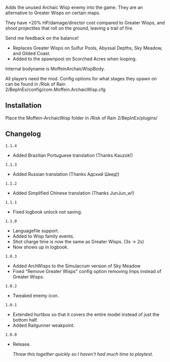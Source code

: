 Adds the unused Archaic Wisp enemy into the game. They are an alternative to Greater Wisps on certain maps.

They have +20% HP/damage/director cost compared to Greater Wisps, and shoot projectiles that roll on the ground, leaving a trail of fire.

Send me feedback on the balance!

- Replaces Greater Wisps on Sulfur Pools, Abyssal Depths, Sky Meadow, and Gilded Coast.
- Added to the spawnpool on Scorched Acres when looping.

Internal bodyname is MoffeinArchaicWispBody.

All players need the mod.
Config options for what stages they spawn on can be found in /Risk of Rain 2/BepInEx/config/com.Moffein.ArchaicWisp.cfg

## Installation
Place the Moffein-ArchaicWisp folder in /Risk of Rain 2/BepInEx/plugins/

## Changelog

`1.1.4`

- Added Brazilian Portuguese translation (Thanks Kauzok!)

`1.1.3`

- Added Russian translation (Thanks Адский Шкед!)

`1.1.2`

- Added Simplified Chinese translation (Thanks JunJun_w!)

`1.1.1`

- Fixed logbook unlock not saving.

`1.1.0`

- Languagefile support.
- Added to Wisp family events.
- Shot charge time is now the same as Greater Wisps. (3s -> 2s)
- Now shows up in logbook.

`1.0.3`

- Added ArchWisps to the Simulacrum version of Sky Meadow
- Fixed "Remove Greater Wisps" config option removing Imps instead of Greater Wisps.

`1.0.2`

- Tweaked enemy icon.

`1.0.1`

- Extended hurtbox so that it covers the entire model instead of just the bottom half.
- Added Railgunner weakpoint.

`1.0.0`

- Release.

	*Threw this together quickly so I haven't had much time to playtest.*
